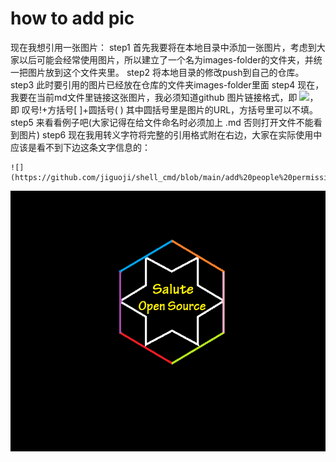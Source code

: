 # how to add pic
现在我想引用一张图片：
step1 首先我要将在本地目录中添加一张图片，考虑到大家以后可能会经常使用图片，所以建立了一个名为images-folder的文件夹，并统一把图片放到这个文件夹里。
step2 将本地目录的修改push到自己的仓库。
step3 此时要引用的图片已经放在仓库的文件夹images-folder里面
step4 现在，我要在当前md文件里链接这张图片，我必须知道github 图片链接格式，即 ![](img_url)，即 叹号!+方括号[ ]+圆括号( ) 其中圆括号里是图片的URL，方括号里可以不填。
step5 来看看例子吧(大家记得在给文件命名时必须加上 .md 否则打开文件不能看到图片)
step6 现在我用转义字符将完整的引用格式附在右边，大家在实际使用中应该是看不到下边这条文字信息的：

```
![](https://github.com/jiguoji/shell_cmd/blob/main/add%20people%20permission/TeamLogo.png)
```

![](https://github.com/jiguoji/shell_cmd/blob/main/add%20people%20permission/TeamLogo.png)

